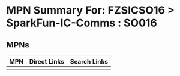 



# MPN Summary For: FZSICSO16 > SparkFun-IC-Comms : SO016

## MPNs
  

|MPN|Direct Links|Search Links|
| :--- | :--- | :--- |
||||
